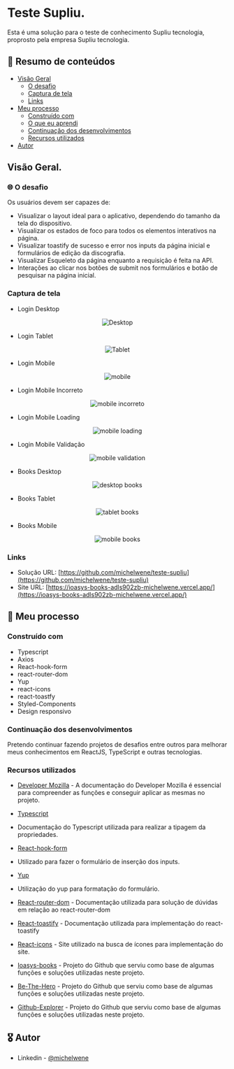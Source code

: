 # Teste Supliu.

Esta é uma solução para o teste de conhecimento Supliu tecnologia, proprosto pela empresa Supliu tecnologia.

## :dart: Resumo de conteúdos

- [Visão Geral](#Visão-Geral)
  - [O desafio](#O-desafio)
  - [Captura de tela](#Captura-de-tela)
  - [Links](#Links)
- [Meu processo](#Meu-processo)
  - [Construído com](#Constrído-com)
  - [O que eu aprendi](#O-que-eu-aprendi)
  - [Continuação dos desenvolvimentos](#Continuação-dos-desenvolvimentos)
  - [Recursos utilizados](#Recursos-utilizados)
- [Autor](#Autor)

## Visão Geral.

### :globe_with_meridians: O desafio

Os usuários devem ser capazes de:

- Visualizar o layout ideal para o aplicativo, dependendo do tamanho da tela do dispositivo.
- Visualizar os estados de foco para todos os elementos interativos na página.
- Visualizar toastify de sucesso e error nos inputs da página inicial e formulários de edição da discografia.
- Visualizar Esqueleto da página enquanto a requisição é feita na API.
- Interações ao clicar nos botões de submit nos formulários e botão de pesquisar na página inicial.

### Captura de tela

- Login Desktop
<p  align="center" >
  <img src="/public/login_desktop.png"alt="Desktop"/>
</p>

- Login Tablet
<p  align="center" >
<img src="/public/login_tablet.png"alt="Tablet"/>
</p>

- Login Mobile
<p  align="center" >
<img src="/public/login_mobile.png"alt="mobile"/>
</p>

- Login Mobile Incorreto
<p  align="center" >
<img src="/public/login_mobile_incorrect.png"alt="mobile incorreto"/>
</p>

- Login Mobile Loading
<p  align="center" >
<img src="/public/login_mobile_loading.png"alt="mobile loading"/>
</p>

- Login Mobile Validação
<p  align="center" >
<img src="/public/login_mobile_validation.png"alt="mobile validation"/>
</p>

- Books Desktop
<p  align="center" >
<img src="/public/books_desktop.png"alt="desktop books"/>
</p>

- Books Tablet
<p  align="center" >
<img src="/public/books_tablet.png"alt="tablet books"/>
</p>

- Books Mobile
<p  align="center" >
<img src="/public/books_mobile.png"alt="mobile books"/>
</p>

### Links

- Solução URL: [https://github.com/michelwene/teste-supliu](https://github.com/michelwene/teste-supliu)
- Site URL: [https://ioasys-books-adls902zb-michelwene.vercel.app/](https://ioasys-books-adls902zb-michelwene.vercel.app/)

## :page_with_curl: Meu processo

### Construído com

- Typescript
- Axios
- React-hook-form
- react-router-dom
- Yup
- react-icons
- react-toastfy
- Styled-Components
- Design responsivo

### Continuação dos desenvolvimentos

Pretendo continuar fazendo projetos de desafios entre outros para melhorar meus conhecimentos em ReactJS, TypeScript e outras tecnologias.

### Recursos utilizados

- [Developer Mozilla](https://developer.mozilla.org/en-US/docs/Web/JavaScript) - A documentação do Developer Mozilla é essencial para compreender as funções e conseguir aplicar as mesmas no projeto.

- [Typescript](https://www.typescriptlang.org/docs/handbook/2/keyof-types.html)
- Documentação do Typescript utilizada para realizar a tipagem da propriedades.

- [React-hook-form](https://react-hook-form.com/)
- Utilizado para fazer o formulário de inserção dos inputs.

- [Yup](https://github.com/jquense/yup)
- Utilização do yup para formatação do formulário.

- [React-router-dom](https://reactrouter.com/) - Documentação utilizada para solução de dúvidas em relação ao react-router-dom

- [React-toastify](https://www.npmjs.com/package/react-toastify) - Documentação utilizada para implementação do react-toastify

- [React-icons](https://react-icons.github.io/react-icons/search) - Site utilizado na busca de ícones para implementação do site.

- [Ioasys-books](https://github.com/michelwene/ioasys-books) - Projeto do Github que serviu como base de algumas funções e soluções utilizadas neste projeto.

- [Be-The-Hero](https://github.com/michelwene/Be-The-Hero) - Projeto do Github que serviu como base de algumas funções e soluções utilizadas neste projeto.

- [Github-Explorer](https://github.com/michelwene/Github-explorer) - Projeto do Github que serviu como base de algumas funções e soluções utilizadas neste projeto.

## :medal_military: Autor

- Linkedin - [@michelwene](https://www.linkedin.com/in/michelwene/)
